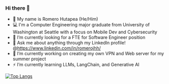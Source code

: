 ### Hi there 👋

- :name_badge: My name is Romero Hutapea (He/Him)
- :computer: I'm a Computer Engineering major graduate from University of Washington at Seattle with a focus on Mobile Dev and Cybersecurity
- 🌱 I’m currently looking for a FTE for Software Engineer position
- 💬 Ask me about anything through my LinkedIn profile! @https://www.linkedin.com/in/romerojhh/
- 🔭 I’m currently working on creating my own VPN and Web server for my summer project
- ⚡ I’m currently learning LLMs, LangChain, and Generative AI 


<!-- 
[![Anurag's GitHub stats](https://github-readme-stats.vercel.app/api?username=romerojhh&hide=stars&count_private=true&show_icons=true&theme=transparent&include_all_commits=true)](https://github.com/anuraghazra/github-readme-stats)
-->
[![Top Langs](https://github-readme-stats.vercel.app/api/top-langs/?username=romerojhh&layout=compact&theme=transparent)](https://github.com/anuraghazra/github-readme-stats)
<!--
**MrSaladdd/MrSaladdd** is a ✨ _special_ ✨ repository because its `README.md` (this file) appears on your GitHub profile.

Here are some ideas to get you started:

- 🔭 I’m currently working on ...
- 🌱 I’m currently learning ...
- 👯 I’m looking to collaborate on ...
- 🤔 I’m looking for help with ...
- 💬 Ask me about ...
- 📫 How to reach me: ...
- 😄 Pronouns: ...
- ⚡ Fun fact: ...
-->
